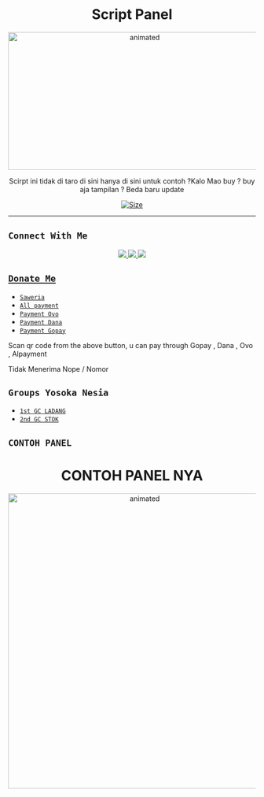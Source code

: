 <h1 align="center">Script Panel<br></h1>
<p align="center">
<img src="https://i.ibb.co/X2HcR62/Screenshot-20220809-221747-1.jpg" alt="animated" width="540" height="280" />
</p>

<p align="center"> Scirpt ini tidak di taro di sini hanya di sini untuk contoh ?Kalo Mao buy ? buy aja tampilan ? Beda baru update </p>

<p align="center">
<a href="https://youtu.be/1Atfc3jjfDo"><img title="Size" src="https://img.shields.io/badge/Tutorial-Video-green"></a>
</p>

-------

## ```Connect With Me```
<p align="center">
<a href="https://wa.me/6285891634201"><img src="https://img.shields.io/badge/Contact Yosoka-25D366?style=for-the-badge&logo=whatsapp&logoColor=white" />
<a href="https://chat.whatsapp.com/EOBISDYBxalCAhhhuV7oEH"><img src="https://img.shields.io/badge/Join Official GC-25D366?style=for-the-badge&logo=whatsapp&logoColor=white" />
<a href="https://youtube.com/channel/UCh6zcsGjETF83ocmz4gvCHg"><img src="https://img.shields.io/badge/Subscribe Yosoka-ff0000?style=for-the-badge&logo=youtube&logoColor=ff000000&link=https://www.youtube.com/YosokaNesia" /><br>
</p>

## ```Donate Me```

- [`Saweria`](https://saweria.co/yosoka)
- [`All payment`](https://telegra.ph/YosokaHosting-07-18)
- [`Payment Ovo`](https://telegra.ph/Yosoka---Ovo-07-18)
- [`Payment Dana`](https://telegra.ph/Yosoka---Dana-07-18)
- [`Payment Gopay`](https://telegra.ph/YosokaHosting-07-18-2)

<p align="left">
Scan qr code from the above button, u can pay through Gopay , Dana , Ovo , Alpayment </p>
<p align="left"> Tidak
Menerima Nope / Nomor</p>

## ```Groups Yosoka Nesia```

- [`1st GC LADANG`](https://chat.whatsapp.com/EOBISDYBxalCAhhhuV7oEH)
- [`2nd GC STOK`](https://chat.whatsapp.com/DkvMzutYowN8L6urqnucgy)

## ```CONTOH PANEL```
<h1 align="center">CONTOH PANEL NYA<br></h1>
<p align="center">
<img src="https://i.ibb.co/R4MdBs7/Screenshot-20220809-231312.jpg" alt="animated" width="540" height="600" />
</p>
